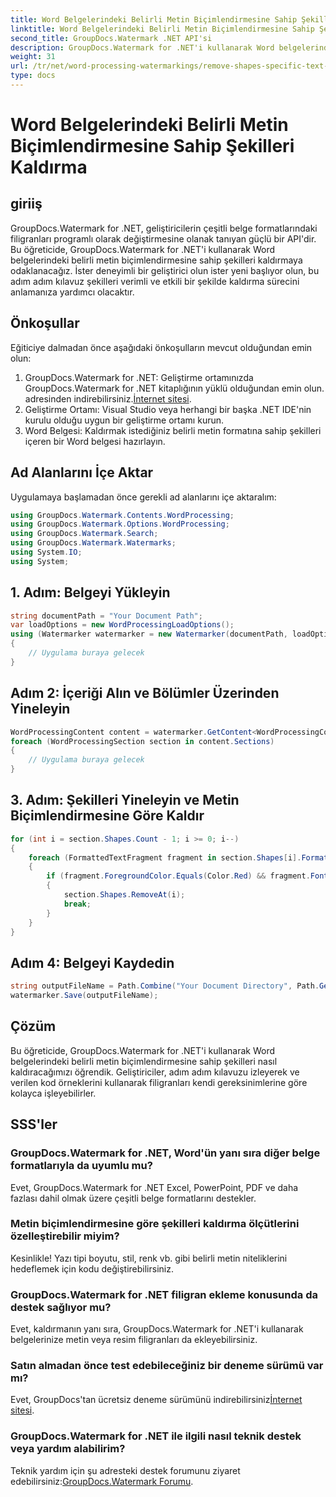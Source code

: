 ```yaml
---
title: Word Belgelerindeki Belirli Metin Biçimlendirmesine Sahip Şekilleri Kaldırma
linktitle: Word Belgelerindeki Belirli Metin Biçimlendirmesine Sahip Şekilleri Kaldırma
second_title: GroupDocs.Watermark .NET API'si
description: GroupDocs.Watermark for .NET'i kullanarak Word belgelerinde belirli metin formatına sahip şekilleri nasıl kaldıracağınızı öğrenin. Filigranların verimli şekilde işlenmesi için kılavuzumuzu takip edin.
weight: 31
url: /tr/net/word-processing-watermarkings/remove-shapes-specific-text-formatting-word-docs/
type: docs
---
```

# Word Belgelerindeki Belirli Metin Biçimlendirmesine Sahip Şekilleri Kaldırma

## giriiş
GroupDocs.Watermark for .NET, geliştiricilerin çeşitli belge formatlarındaki filigranları programlı olarak değiştirmesine olanak tanıyan güçlü bir API'dir. Bu öğreticide, GroupDocs.Watermark for .NET'i kullanarak Word belgelerindeki belirli metin biçimlendirmesine sahip şekilleri kaldırmaya odaklanacağız. İster deneyimli bir geliştirici olun ister yeni başlıyor olun, bu adım adım kılavuz şekilleri verimli ve etkili bir şekilde kaldırma sürecini anlamanıza yardımcı olacaktır.
## Önkoşullar
Eğiticiye dalmadan önce aşağıdaki önkoşulların mevcut olduğundan emin olun:
1.  GroupDocs.Watermark for .NET: Geliştirme ortamınızda GroupDocs.Watermark for .NET kitaplığının yüklü olduğundan emin olun. adresinden indirebilirsiniz.[İnternet sitesi](https://releases.groupdocs.com/Watermark/net/).
2. Geliştirme Ortamı: Visual Studio veya herhangi bir başka .NET IDE'nin kurulu olduğu uygun bir geliştirme ortamı kurun.
3. Word Belgesi: Kaldırmak istediğiniz belirli metin formatına sahip şekilleri içeren bir Word belgesi hazırlayın.

## Ad Alanlarını İçe Aktar
Uygulamaya başlamadan önce gerekli ad alanlarını içe aktaralım:
```csharp
using GroupDocs.Watermark.Contents.WordProcessing;
using GroupDocs.Watermark.Options.WordProcessing;
using GroupDocs.Watermark.Search;
using GroupDocs.Watermark.Watermarks;
using System.IO;
using System;
```
## 1. Adım: Belgeyi Yükleyin
```csharp
string documentPath = "Your Document Path";
var loadOptions = new WordProcessingLoadOptions();
using (Watermarker watermarker = new Watermarker(documentPath, loadOptions))
{
    // Uygulama buraya gelecek
}
```
## Adım 2: İçeriği Alın ve Bölümler Üzerinden Yineleyin
```csharp
WordProcessingContent content = watermarker.GetContent<WordProcessingContent>();
foreach (WordProcessingSection section in content.Sections)
{
    // Uygulama buraya gelecek
}
```
## 3. Adım: Şekilleri Yineleyin ve Metin Biçimlendirmesine Göre Kaldır
```csharp
for (int i = section.Shapes.Count - 1; i >= 0; i--)
{
    foreach (FormattedTextFragment fragment in section.Shapes[i].FormattedTextFragments)
    {
        if (fragment.ForegroundColor.Equals(Color.Red) && fragment.Font.FamilyName == "Arial")
        {
            section.Shapes.RemoveAt(i);
            break;
        }
    }
}
```
## Adım 4: Belgeyi Kaydedin
```csharp
string outputFileName = Path.Combine("Your Document Directory", Path.GetFileName(documentPath));
watermarker.Save(outputFileName);
```

## Çözüm
Bu öğreticide, GroupDocs.Watermark for .NET'i kullanarak Word belgelerindeki belirli metin biçimlendirmesine sahip şekilleri nasıl kaldıracağımızı öğrendik. Geliştiriciler, adım adım kılavuzu izleyerek ve verilen kod örneklerini kullanarak filigranları kendi gereksinimlerine göre kolayca işleyebilirler.
## SSS'ler
### GroupDocs.Watermark for .NET, Word'ün yanı sıra diğer belge formatlarıyla da uyumlu mu?
Evet, GroupDocs.Watermark for .NET Excel, PowerPoint, PDF ve daha fazlası dahil olmak üzere çeşitli belge formatlarını destekler.
### Metin biçimlendirmesine göre şekilleri kaldırma ölçütlerini özelleştirebilir miyim?
Kesinlikle! Yazı tipi boyutu, stil, renk vb. gibi belirli metin niteliklerini hedeflemek için kodu değiştirebilirsiniz.
### GroupDocs.Watermark for .NET filigran ekleme konusunda da destek sağlıyor mu?
Evet, kaldırmanın yanı sıra, GroupDocs.Watermark for .NET'i kullanarak belgelerinize metin veya resim filigranları da ekleyebilirsiniz.
### Satın almadan önce test edebileceğiniz bir deneme sürümü var mı?
 Evet, GroupDocs'tan ücretsiz deneme sürümünü indirebilirsiniz[İnternet sitesi](https://releases.groupdocs.com/).
### GroupDocs.Watermark for .NET ile ilgili nasıl teknik destek veya yardım alabilirim?
 Teknik yardım için şu adresteki destek forumunu ziyaret edebilirsiniz:[GroupDocs.Watermark Forumu](https://forum.groupdocs.com/c/watermark/19).